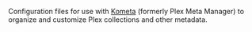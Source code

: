 Configuration files for use with [Kometa](https://kometa.wiki/) (formerly Plex Meta Manager) to organize and customize Plex collections and other metadata.
